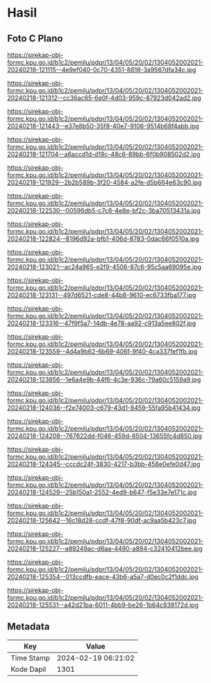 # Hasil

## Foto C Plano

https://sirekap-obj-formc.kpu.go.id/b1c2/pemilu/pdpr/13/04/05/20/02/1304052002021-20240218-121115--4e9ef040-0c70-4351-8818-3a9567dfa34c.jpg

https://sirekap-obj-formc.kpu.go.id/b1c2/pemilu/pdpr/13/04/05/20/02/1304052002021-20240218-121312--cc36ac65-6e0f-4d03-959c-87923d042ad2.jpg

https://sirekap-obj-formc.kpu.go.id/b1c2/pemilu/pdpr/13/04/05/20/02/1304052002021-20240218-121443--e37e8b50-35f8-40e7-9106-9514b68f4abb.jpg

https://sirekap-obj-formc.kpu.go.id/b1c2/pemilu/pdpr/13/04/05/20/02/1304052002021-20240218-121704--a6accd1d-d19c-48c6-89bb-6f0b908502d2.jpg

https://sirekap-obj-formc.kpu.go.id/b1c2/pemilu/pdpr/13/04/05/20/02/1304052002021-20240218-121929--2b2b589b-3f20-4584-a2fe-d5b664e63c90.jpg

https://sirekap-obj-formc.kpu.go.id/b1c2/pemilu/pdpr/13/04/05/20/02/1304052002021-20240218-122530--00596db5-c7c8-4e8e-bf2c-3ba70513431a.jpg

https://sirekap-obj-formc.kpu.go.id/b1c2/pemilu/pdpr/13/04/05/20/02/1304052002021-20240218-122824--8196d92a-bfb1-406d-8783-0dac66f0510a.jpg

https://sirekap-obj-formc.kpu.go.id/b1c2/pemilu/pdpr/13/04/05/20/02/1304052002021-20240218-123021--ac24a965-e2f9-4506-87c6-95c5aa69095e.jpg

https://sirekap-obj-formc.kpu.go.id/b1c2/pemilu/pdpr/13/04/05/20/02/1304052002021-20240218-123131--497d6521-cde8-44b8-9610-ec6733fba177.jpg

https://sirekap-obj-formc.kpu.go.id/b1c2/pemilu/pdpr/13/04/05/20/02/1304052002021-20240218-123316--47f9f5a7-14db-4e78-aa92-c913a5ee802f.jpg

https://sirekap-obj-formc.kpu.go.id/b1c2/pemilu/pdpr/13/04/05/20/02/1304052002021-20240218-123559--4d4a9b62-6b69-406f-9f40-4ca337fef1fb.jpg

https://sirekap-obj-formc.kpu.go.id/b1c2/pemilu/pdpr/13/04/05/20/02/1304052002021-20240218-123856--1e6a4e9b-44f6-4c3e-936c-79a60c5159a9.jpg

https://sirekap-obj-formc.kpu.go.id/b1c2/pemilu/pdpr/13/04/05/20/02/1304052002021-20240218-124036--f2e74003-c679-43d1-8459-55fa95b41434.jpg

https://sirekap-obj-formc.kpu.go.id/b1c2/pemilu/pdpr/13/04/05/20/02/1304052002021-20240218-124208--767622dd-f046-459d-8504-13655fc4d850.jpg

https://sirekap-obj-formc.kpu.go.id/b1c2/pemilu/pdpr/13/04/05/20/02/1304052002021-20240218-124345--cccdc24f-3830-4217-b3bb-458e0efe0d47.jpg

https://sirekap-obj-formc.kpu.go.id/b1c2/pemilu/pdpr/13/04/05/20/02/1304052002021-20240218-124529--25b150a1-2552-4ed9-b647-f5e33e7e171c.jpg

https://sirekap-obj-formc.kpu.go.id/b1c2/pemilu/pdpr/13/04/05/20/02/1304052002021-20240218-125642--16c18d28-ccdf-47f8-90df-ac9aa5b423c7.jpg

https://sirekap-obj-formc.kpu.go.id/b1c2/pemilu/pdpr/13/04/05/20/02/1304052002021-20240218-125227--a89249ac-d6aa-4490-a894-c32410412bee.jpg

https://sirekap-obj-formc.kpu.go.id/b1c2/pemilu/pdpr/13/04/05/20/02/1304052002021-20240218-125354--013ccdfb-eace-43b6-a5a7-d0ec0c2f1ddc.jpg

https://sirekap-obj-formc.kpu.go.id/b1c2/pemilu/pdpr/13/04/05/20/02/1304052002021-20240218-125531--a42d21ba-6011-4bb9-be26-1b64c939172d.jpg


## Metadata

| Key        | Value               |
| ---------- | ------------------- |
| Time Stamp | 2024-02-19 06:21:02 |
| Kode Dapil | 1301                |



